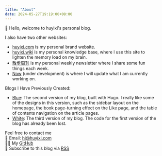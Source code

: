 ```yaml
---
title: "About"
date: 2024-05-27T19:19:00+08:00
---
```


👋 Hello, welcome to huyixi's personal blog.

I also have two other websites:

- [huyixi.com](https://huyixi.com) is my personal brand website.
- [huyixi.wiki](https://huyixi.wiki) is my personal knowledge base, where I use this site to lighten the memory load on my brain.
- [散步周刊](https://weekly.huyixi.com) is my personal weekly newsletter where I share some fun things each week.
- [Now](https://now.huyixi.com) (under development) is where I will update what I am currently working on.

Blogs I Have Previously Created:

- [Blue](https://blue.huyixi.com/zh/): The second version of my blog, built with Hugo. I really like some of the designs in this version, such as the sidebar layout on the homepage, the book page-turning effect on the Like page, and the table of contents navigation on the article pages.
- [White](https://white.huyixi.com): The third version of my blog.
  The code for the first version of the blog has already been lost.

Feel free to contact me  
📮 Email: [hi@huyixi.com](mailto:hi@huyixi.com)  
🧑‍💻 My [GitHub](https://github.com/huyixi)  
📰 Subscribe to this blog via [RSS](/index.xml)
